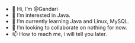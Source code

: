 - 👋 Hi, I’m @Gandari
- 👀 I’m interested in Java.
- 🌱 I’m currently learning Java and Linux, MySQL.
- 💞️ I’m looking to collaborate on nothing for now.
- 📫 How to reach me, i will tell you later.

<!---
Pamirt/Pamirt is a ✨ special ✨ repository because its `README.md` (this file) appears on your GitHub profile.
You can click the Preview link to take a look at your changes.
--->
